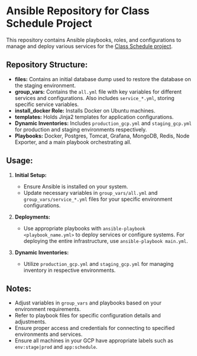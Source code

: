 # Ansible Repository for Class Schedule Project

This repository contains Ansible playbooks, roles, and configurations to manage and deploy various services for the [Class Schedule project](https://github.com/BlueTeam2/ClassSchedule).

## Repository Structure:

- **files:** Contains an initial database dump used to restore the database on the staging environment.
- **group_vars:** Contains the `all.yml` file with key variables for different services and configurations. Also includes `service_*.yml`, storing specific service variables.
- **install_docker Role:** Installs Docker on Ubuntu machines.
- **templates:** Holds Jinja2 templates for application configurations.
- **Dynamic Inventories:** Includes `production_gcp.yml` and `staging_gcp.yml` for production and staging environments respectively.
- **Playbooks:** Docker, Postgres, Tomcat, Grafana, MongoDB, Redis, Node Exporter, and a main playbook orchestrating all.

## Usage:

1. **Initial Setup:**
   - Ensure Ansible is installed on your system.
   - Update necessary variables in `group_vars/all.yml` and `group_vars/service_*.yml` files for your specific environment configurations.

2. **Deployments:**
   - Use appropriate playbooks with `ansible-playbook <playbook_name.yml>` to deploy services or configure systems. For deploying the entire infrastructure, use `ansible-playbook main.yml`.

3. **Dynamic Inventories:**
   - Utilize `production_gcp.yml` and `staging_gcp.yml` for managing inventory in respective environments.

## Notes:

- Adjust variables in `group_vars` and playbooks based on your environment requirements.
- Refer to playbook files for specific configuration details and adjustments.
- Ensure proper access and credentials for connecting to specified environments and services.
- Ensure all machines in your GCP have appropriate labels such as `env:stage|prod` and `app:schedule`.

